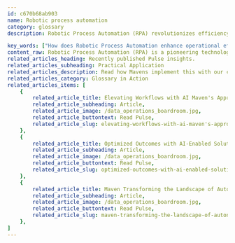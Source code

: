 ```yaml
---
id: c670b68ab903
name: Robotic process automation
category: glossary
description: Robotic Process Automation (RPA) revolutionizes efficiency by automating routine tasks to boost operational productivity, decrease errors, and enhance profitability across various business sectors.

key_words: ["How does Robotic Process Automation enhance operational efficiency?", "What are the financial benefits of implementing RPA in business operations?", "Can RPA reduce errors in repetitive business tasks?", "How does Robotic Process Automation improve workforce productivity?", "What strategic benefits do businesses gain from RPA integration?", "In what ways can Robotic Process Automation augment customer satisfaction?", "How does data quality improve with the use of Robotic Process Automation?", "What role does RPA play in ensuring compliance with regulatory standards?", "How can Robotic Process Automation reduce overhead expenses for businesses?", "What industries can benefit from the implementation of RPA by Maven Technologies?"]
content_raw: Robotic Process Automation (RPA) is a pioneering technology that helps businesses streamline their operations by automating repetitive tasks. The goal is to enhance operational efficiency, reduce financial expenses, and boost profit margins. Maven Technologies recognizes the immense potential of RPA to handle cognitive tasks more swiftly and precisely, augmenting and expanding human potential in the process. RPA solutions seek to eliminate the mishaps commonly associated with time-consuming manual activities. By transforming our client’s methods into smarter processes, we aim to significantly boost workforce productivity. How so? By automating not just mundane activities, but also holistic business operations, we enable efficiency, effectiveness, and excellence at every operational level. The business advantage of implementing Robotic Process Automation is far-reaching. For starters, RPA remarkably diminishes errors and valuable time spent on repetitive tasks. This liberates workers to concentrate more on strategic work, simultaneously augmenting customer satisfaction by providing fast, accurate responses round the clock. RPA also ensures improved data quality and tends to broaden the horizon for data collection. This aids in brand improvement and fortification, while also enhancing security by reducing fraud and limiting human interaction with private, confidential data. Furthermore, automation aids in projecting compliance to regulatory necessities, improving business outcomes, and reducing overhead expenses. At Maven Technologies, we believe in unlocking productivity with solutions designed for the modern world. Through the implementation of elite technologies such as RPA by our team of experienced professionals, we bring superior business value at scale to our clients, regardless of their size or industry.
related_articles_heading: Recently published Pulse insights.
related_articles_subheading: Practical Application
related_articles_description: Read how Mavens implement this with our clients.
related_articles_category: Glossary in Action
related_articles_items: [
	{
		related_article_title: Elevating Workflows with AI Maven's Approach,
		related_article_subheading: Article,
		related_article_image: /data_operations_boardroom.jpg,
		related_article_buttontext: Read Pulse,
		related_article_slug: elevating-workflows-with-ai-maven's-approach
	},
	{
		related_article_title: Optimized Outcomes with AI-Enabled Solutions,
		related_article_subheading: Article,
		related_article_image: /data_operations_boardroom.jpg,
		related_article_buttontext: Read Pulse,
		related_article_slug: optimized-outcomes-with-ai-enabled-solutions
	},
	{
		related_article_title: Maven Transforming the Landscape of Autonomous Vehicles,
		related_article_subheading: Article,
		related_article_image: /data_operations_boardroom.jpg,
		related_article_buttontext: Read Pulse,
		related_article_slug: maven-transforming-the-landscape-of-autonomous-vehicles
	},
]
---
```

